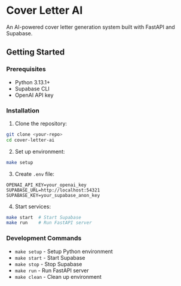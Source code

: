 # Cover Letter AI

An AI-powered cover letter generation system built with FastAPI and Supabase.

## Getting Started

### Prerequisites

- Python 3.13.1+
- Supabase CLI
- OpenAI API key

### Installation

1. Clone the repository:

```bash
git clone <your-repo>
cd cover-letter-ai
```

2. Set up environment:

```bash
make setup
```

3. Create `.env` file:

```
OPENAI_API_KEY=your_openai_key
SUPABASE_URL=http://localhost:54321
SUPABASE_KEY=your_supabase_anon_key
```

4. Start services:

```bash
make start  # Start Supabase
make run    # Run FastAPI server
```

### Development Commands

- `make setup` - Setup Python environment
- `make start` - Start Supabase
- `make stop` - Stop Supabase
- `make run` - Run FastAPI server
- `make clean` - Clean up environment
